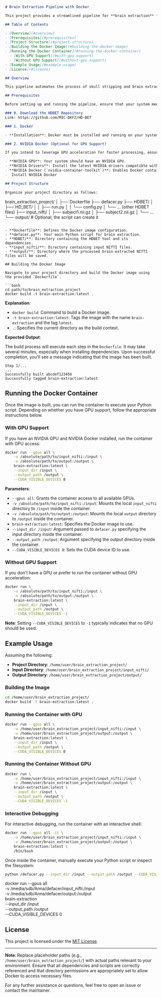 ```markdown
# Brain Extraction Pipeline with Docker

This project provides a streamlined pipeline for **brain extraction** from NIfTI (`.nii.gz`) files using **HDBET** within a Dockerized environment. Leveraging Docker ensures a consistent and reproducible setup, simplifying the deployment and execution process across different systems.

## Table of Contents

- [Overview](#overview)
- [Prerequisites](#prerequisites)
- [Project Structure](#project-structure)
- [Building the Docker Image](#building-the-docker-image)
- [Running the Docker Container](#running-the-docker-container)
  - [With GPU Support](#with-gpu-support)
  - [Without GPU Support](#without-gpu-support)
- [Example Usage](#example-usage)
- [License](#license)

## Overview

This pipeline automates the process of skull stripping and brain extraction from neuroimaging data. It utilizes **HDBET** for accurate brain extraction and processes multiple NIfTI files in batches. The entire setup is encapsulated within a Docker container to ensure environment consistency and ease of deployment.

## Prerequisites

Before setting up and running the pipeline, ensure that your system meets the following requirements:

### 0. Download the HDBET Repository
Link: https://github.com/MIC-DKFZ/HD-BET

### 1. Docker

- **Installation**: Docker must be installed and running on your system. Follow the [official Docker installation guide](https://docs.docker.com/get-docker/) for your operating system.

### 2. NVIDIA Docker (Optional for GPU Support)

If you intend to leverage GPU acceleration for faster processing, ensure the following:

- **NVIDIA GPU**: Your system should have an NVIDIA GPU.
- **NVIDIA Drivers**: Install the latest NVIDIA drivers compatible with your GPU.
- **NVIDIA Docker (`nvidia-container-toolkit`)**: Enables Docker containers to access NVIDIA GPUs.
-  Install NVIDIA Docker

## Project Structure

Organize your project directory as follows:

```
brain_extraction_project/
│
├── Dockerfile
├── defacer.py
├── HDBET/
│   ├── HD_BET/
│   │   ├── run.py
│   │   └── config.py
│   └── ... (other HDBET files)
├── input_nifti/
│   ├── subject1.nii.gz
│   ├── subject2.nii.gz
│   └── ...
└── output/  # Optional; the script can create it
```

- **Dockerfile**: Defines the Docker image configuration.
- **defacer.py**: Your main Python script for brain extraction.
- **HDBET/**: Directory containing the HDBET tool and its dependencies.
- **input_nifti/**: Directory containing input NIfTI files.
- **output/**: Directory where the processed brain-extracted NIfTI files will be saved.

## Building the Docker Image

Navigate to your project directory and build the Docker image using the provided `Dockerfile`.

```bash
cd path/to/brain_extraction_project
docker build -t brain-extraction:latest .
```

**Explanation**:

- `docker build`: Command to build a Docker image.
- `-t brain-extraction:latest`: Tags the image with the name `brain-extraction` and the tag `latest`.
- `.`: Specifies the current directory as the build context.

**Expected Output**:

The build process will execute each step in the `Dockerfile`. It may take several minutes, especially when installing dependencies. Upon successful completion, you'll see a message indicating that the image has been built.

```
Step 1/...
...
Successfully built abcdef123456
Successfully tagged brain-extraction:latest
```

## Running the Docker Container

Once the image is built, you can run the container to execute your Python script. Depending on whether you have GPU support, follow the appropriate instructions below.

### With GPU Support

If you have an NVIDIA GPU and NVIDIA Docker installed, run the container with GPU access:

```bash
docker run --gpus all \
    -v /absolute/path/to/input_nifti:/input \
    -v /absolute/path/to/output:/output \
    brain-extraction:latest \
    --input_dir /input \
    --output_path /output \
    --CUDA_VISIBLE_DEVICES 0
```

**Parameters**:

- `--gpus all`: Grants the container access to all available GPUs.
- `-v /absolute/path/to/input_nifti:/input`: Mounts the local `input_nifti` directory to `/input` inside the container.
- `-v /absolute/path/to/output:/output`: Mounts the local `output` directory to `/output` inside the container.
- `brain-extraction:latest`: Specifies the Docker image to use.
- `--input_dir /input`: Argument passed to `defacer.py` specifying the input directory inside the container.
- `--output_path /output`: Argument specifying the output directory inside the container.
- `--CUDA_VISIBLE_DEVICES 0`: Sets the CUDA device ID to use.

### Without GPU Support

If you don't have a GPU or prefer to run the container without GPU acceleration:

```bash
docker run \
    -v /absolute/path/to/input_nifti:/input \
    -v /absolute/path/to/output:/output \
    brain-extraction:latest \
    --input_dir /input \
    --output_path /output \
    --CUDA_VISIBLE_DEVICES -1
```

**Note**: Setting `--CUDA_VISIBLE_DEVICES` to `-1` typically indicates that no GPU should be used.

## Example Usage

Assuming the following:

- **Project Directory**: `/home/user/brain_extraction_project/`
- **Input Directory**: `/home/user/brain_extraction_project/input_nifti/`
- **Output Directory**: `/home/user/brain_extraction_project/output/`

### Building the Image

```bash
cd /home/user/brain_extraction_project/
docker build -t brain-extraction:latest .
```

### Running the Container with GPU

```bash
docker run --gpus all \
    -v /home/user/brain_extraction_project/input_nifti:/input \
    -v /home/user/brain_extraction_project/output:/output \
    brain-extraction:latest \
    --input_dir /input \
    --output_path /output \
    --CUDA_VISIBLE_DEVICES 0
```

### Running the Container Without GPU

```bash
docker run \
    -v /home/user/brain_extraction_project/input_nifti:/input \
    -v /home/user/brain_extraction_project/output:/output \
    brain-extraction:latest \
    --input_dir /input \
    --output_path /output \
    --CUDA_VISIBLE_DEVICES -1
```


### Interactive Debugging

For interactive debugging, run the container with an interactive shell:

```bash
docker run --gpus all -it \
    -v /home/user/brain_extraction_project/input_nifti:/input \
    -v /home/user/brain_extraction_project/output:/output \
    brain-extraction:latest \
    /bin/bash
```

Once inside the container, manually execute your Python script or inspect the filesystem:

```bash
python /defacer.py --input_dir /input --output_path /output --CUDA_VISIBLE_DEVICES 0
```

docker run --gpus all \
    -v /media/sdb/Anna/defacer/input_nifti:/input \
    -v /media/sdb/Anna/defacer/output:/output \
    brain-extraction \
    --input_dir /input \
    --output_path /output \
    --CUDA_VISIBLE_DEVICES 0


## License

This project is licensed under the [MIT License](LICENSE).

---

**Note**: Replace placeholder paths (e.g., `/home/user/brain_extraction_project/`) with actual paths relevant to your environment. Ensure that all dependencies and scripts are correctly referenced and that directory permissions are appropriately set to allow Docker to access necessary files.

For any further assistance or questions, feel free to open an issue or contact the maintainer.

